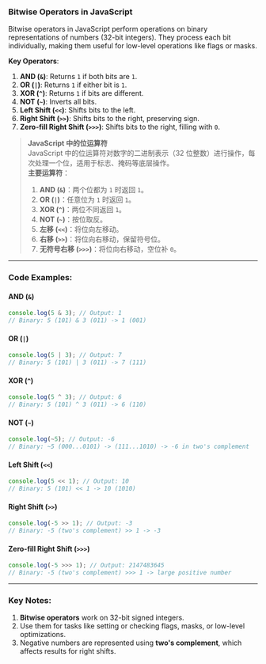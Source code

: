 ### Bitwise Operators in JavaScript

Bitwise operators in JavaScript perform operations on binary representations of numbers (32-bit integers). They process each bit individually, making them useful for low-level operations like flags or masks.

**Key Operators**:  
1. **AND (`&`)**: Returns `1` if both bits are `1`.  
2. **OR (`|`)**: Returns `1` if either bit is `1`.  
3. **XOR (`^`)**: Returns `1` if bits are different.  
4. **NOT (`~`)**: Inverts all bits.  
5. **Left Shift (`<<`)**: Shifts bits to the left.  
6. **Right Shift (`>>`)**: Shifts bits to the right, preserving sign.  
7. **Zero-fill Right Shift (`>>>`)**: Shifts bits to the right, filling with `0`.

> **JavaScript 中的位运算符**  
> JavaScript 中的位运算符对数字的二进制表示（32 位整数）进行操作，每次处理一个位，适用于标志、掩码等底层操作。  
> **主要运算符**：  
> 1. **AND (`&`)**：两个位都为 `1` 时返回 `1`。  
> 2. **OR (`|`)**：任意位为 `1` 时返回 `1`。  
> 3. **XOR (`^`)**：两位不同返回 `1`。  
> 4. **NOT (`~`)**：按位取反。  
> 5. **左移 (`<<`)**：将位向左移动。  
> 6. **右移 (`>>`)**：将位向右移动，保留符号位。  
> 7. **无符号右移 (`>>>`)**：将位向右移动，空位补 `0`。

---

### Code Examples:

#### **AND (`&`)**
```javascript
console.log(5 & 3); // Output: 1
// Binary: 5 (101) & 3 (011) -> 1 (001)
```

#### **OR (`|`)**
```javascript
console.log(5 | 3); // Output: 7
// Binary: 5 (101) | 3 (011) -> 7 (111)
```

#### **XOR (`^`)**
```javascript
console.log(5 ^ 3); // Output: 6
// Binary: 5 (101) ^ 3 (011) -> 6 (110)
```

#### **NOT (`~`)**
```javascript
console.log(~5); // Output: -6
// Binary: ~5 (000...0101) -> (111...1010) -> -6 in two's complement
```

#### **Left Shift (`<<`)**
```javascript
console.log(5 << 1); // Output: 10
// Binary: 5 (101) << 1 -> 10 (1010)
```

#### **Right Shift (`>>`)**
```javascript
console.log(-5 >> 1); // Output: -3
// Binary: -5 (two's complement) >> 1 -> -3
```

#### **Zero-fill Right Shift (`>>>`)**
```javascript
console.log(-5 >>> 1); // Output: 2147483645
// Binary: -5 (two's complement) >>> 1 -> large positive number
```

---

### Key Notes:
1. **Bitwise operators** work on 32-bit signed integers.  
2. Use them for tasks like setting or checking flags, masks, or low-level optimizations.  
3. Negative numbers are represented using **two's complement**, which affects results for right shifts.